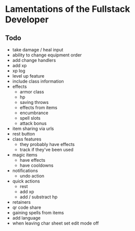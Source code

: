 # Lamentations of the Fullstack Developer

## Todo
- take damage / heal input
- ability to change equipment order
- add change handlers
- add xp
- xp log
- level up feature
- include class information
- effects
  - armor class
  - hp
  - saving throws
  - effects from items
  - encumbrance
  - spell slots
  - attack bonus
- item sharing via urls
- rest button
- class features
  - they probably have effects
  - track if they've been used
- magic items
  - have effects
  - have cooldowns
- notifications
  - undo action
- quick actions
  - rest
  - add xp
  - add / substract hp
- retainers
- qr code share
- gaining spells from items
- add language
- when leaving char sheet set edit mode off
